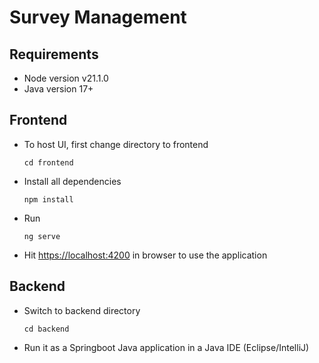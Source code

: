 # Survey Management


## Requirements

- Node version  v21.1.0
- Java version 17+

## Frontend

-   To host UI, first change directory to frontend

    `cd frontend`

-   Install all dependencies
    ```
    npm install
    ```
    
-   Run
    ```
    ng serve
    ```

-   Hit [https://localhost:4200](https://localhost:4200) in browser to use the application

## Backend

-   Switch to backend directory
    
    `cd backend`

-   Run it as a Springboot Java application in a Java IDE (Eclipse/IntelliJ)